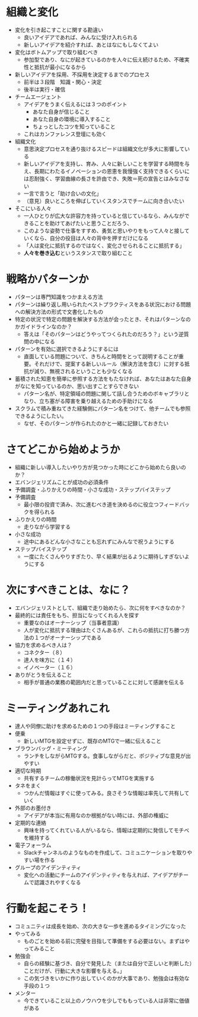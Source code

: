 # 組織と変化
- 変化を引き起こすことに関する勘違い
  - 良いアイデアであれば、みんなに受け入れられる
  - 新しいアイデアを紹介すれば、あとはなにもしなくてよい
- 変化はボトムアップで取り組むべき
  - 参加型であり、なにが起きているのかを人々に伝え続けるため、不確実性と抵抗が最小になるから
- 新しいアイデアを採用、不採用を決定するまでのプロセス
  - 前半は３段階　知識・関心・決定
  - 後半は実行・確信
- チームエージェント
  - アイデアをうまく伝えるには３つのポイント
    - あなた自身が信じること
    - あなた自身の環境に導入すること
    - ちょっとしたコツを知っていること
  - これはカンファレンス登壇にも効く
- 組織文化
  - 意思決定プロセスを通り抜けるスピードは組織文化が多大に影響している
  - 新しいアイデアを支持し、育み、人々に新しいことを学習する時間を与え、長期にわたるイノベーションの恩恵を我慢強く支持できるくらいには忍耐強く、学習曲線の長さを許由でき、失敗＝死の宣告とはみなさない
  - 一言で言うと「助け合いの文化」
  - （意見）良いところを伸ばしていくスタンスでチームに向き合いたい
- そこにいる人々
  - 一人ひとりが広大な許容力を持っていると信じているなら、みんなができることを助けてあげたいと思うことだろう、
  - このような姿勢で仕事をすすめ、勇気と思いやりをもって人々と接していくなら、自分の役目は人々の背中を押すだけになる
  - 「人は変化に抵抗するのではなく、変化させられることに抵抗する」
  - **人々を巻き込む**というスタンスで取り組むこと

# 戦略かパターンか
- パターンは専門知識をつかまえる方法
- パターンは繰り返し用いられたベストプラクティスをある状況における問題への解決方法の形式で文書化したもの
- 特定の状況で特定の問題を解決する方法が会ったとき、それはパターンなのかガイドラインなのか？
  - 答えは「そのパターンはどうやってつくられたのだろう？」という逆質問の中になる
- パターンを有効に選択できるようにするには
  - 直面している問題について、きちんと時間をとって説明することが重要。それだけで、提案する新しいルール（解決方法を含む）に対する抵抗が減り、無視されるということも少なくなる
- 蓄積された知恵を簡単に参照する方法をもたなければ、あなたはあなた自身がなにを知っているのか、思い出すことすらできない
  - パターン名が、特定領域の問題に関して話し合うためのボキャブラリとなり、立ち塞がる障害を乗り越えるための手助けになる
- スクラムで積み重ねてきた経験側にパターン名をつけて、他チームでも参照できるようにしたい。
  - なぜ、そのパターンが作られたのかと一緒に記録しておきたい
  
# さてどこから始めようか
- 組織に新しい導入したいやり方が見つかった時にどこから始めたら良いのか？
- エバンジェリズムことが成功の必須条件
- 予備調査・ふりかえりの時間・小さな成功・ステップバイステップ
- 予備調査
  - 最小限の投資で済み、次に進むべき道を決めるのに役立つフィードバックを得られる
- ふりかえりの時間
  - 走りながら学習する
- 小さな成功
  - 途中にあるどんな小さなことも忘れずにみんなで祝うようにする
- ステップバイステップ
  - 一度にたくさんやりすぎたり、早く結果が出るように期待しすぎないようにする

# 次にすべきことは、なに？
- エバンジェリストとして、組織で走り始めたら、次に何をすべきなのか？
- 最終的には責任をもち、担当になってくれる人を探す
  - 重要なのはオーナーシップ（当事者意識）
  - 人が変化に抵抗する理由はたくさんあるが、これらの抵抗に打ち勝つ方法の１つがオーナーシップである
- 協力を求めるべき人は？
  - コネクター（８）
  - 達人を味方に（１４）
  - イノベーター（１６）
- ありがとうを伝えること
  - 相手が普通の業務の範囲内だと思っていることに対して感謝を伝える

# ミーティングあれこれ
- 達人や同僚に助けを求めるための１つの手段はミーティングすること
- 便乗
  - 新しいMTGを設定せずに、既存のMTGで一緒に伝えること
- ブラウンバッグ・ミーティング
  - ランチをしながらMTGする。食事しながらだと、ポジティブな意見が出やすい
- 適切な時期
  - 共有するチームの稼働状況を見計らってMTGを実施する
- タネをまく
  - つかんだ情報はすぐに使ってみる。良さそうな情報は率先して共有していく
- 外部のお墨付き
  - アイデアが本当に有用なのか根拠がない時には、外部の権威に
- 定期的な連絡
  - 興味を持ってくれている人がいるなら、情報は定期的に発信してモチベを維持する
- 電子フォーラム
  - Slackチャンネルのようなものを作成して、コミュニケーションを取りやすい場を作る
- グループのアイデンティティ
  - 変化への活動にチームのアイデンティティを与えれば、アイデアがチームで認識されやすくなる

# 行動を起こそう！
- コミュニティは成長を始め、次の大きな一歩を進めるタイミングになった
- やってみる
  - ものごとを始める前に完璧を目指して準備をする必要はない。まずはやってみること
- 勉強会
  - 自らの経験に基づき、自分で発見した（または自分で正しいと判断した）ことだけが、行動に大きな影響を与える。」
  - この気づきをいかに作り出していくのかが大事であり、勉強会は有効な手段の１つ
- メンター
  - 今できていること以上のノウハウを少しでももっている人は非常に価値がある
